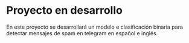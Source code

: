 # Proyecto en desarrollo

En este proyecto se desarrollará un modelo e clasificación binaria para detectar mensajes de spam en telegram en español e inglés.